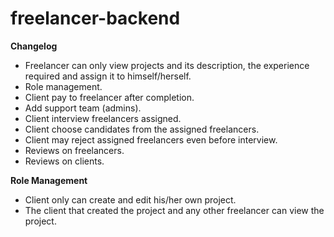 # freelancer-backend


**Changelog**

* Freelancer can only view projects and its description, the experience required and assign it to himself/herself.
* Role management.
* Client pay to freelancer after completion.
* Add support team (admins).
* Client interview freelancers assigned.
* Client choose candidates from the assigned freelancers.
* Client may reject assigned freelancers even before interview.
* Reviews on freelancers.
* Reviews on clients.


**Role Management**

* Client only can create and edit his/her own project.
* The client that created the project and any other freelancer can view the project.
